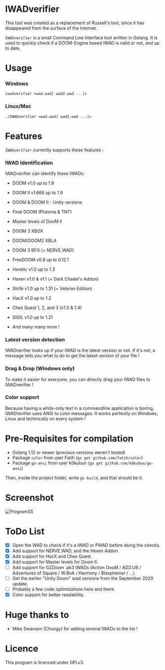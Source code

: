 # IWADverifier

This tool was created as a replacement of Russell's tool, since it has disappeared from the surface of the Internet. 

`IWADverifier` is a small Command Line Interface tool written in Golang. It is used to quickly check if a DOOM-Engine based IWAD is valid or not, and up to date. 

# Usage
### Windows
`iwadverifier <wad.wad[ wad2.wad ...]>`
### Linux/Mac
`./IWADverifier <wad.wad[ wad2.wad ...]>`

# Features
`IWADverifier` currently supports these features :

### IWAD Identification
IWADverifier can identify these IWADs:
* DOOM v1.0 up to 1.9
* DOOM II v1.666 up to 1.9
* DOOM & DOOM II - Unity versions
* Final DOOM (Plutonia & TNT)
* Master levels of DooM II
* DOOM 3 XBOX
* DOOM/DOOM2 XBLA
* DOOM 3 BFG (+ NERVE.WAD)
* FreeDOOM v0.8 up to 0.12.1
* Heretic v1.0 up to 1.3
* Hexen v1.0 & v1.1 (+ Dark Citadel's Addon)
* Strife v1.0 up to 1.31 (+ Veteran Edition)
* HacX v1.0 up to 1.2
* Chex Quest 1, 2, and 3 (v1.0 & 1.4)
* SIGIL v1.0 up to 1.21 

* And many many more !

### Latest version detection
IWADverifier looks up if your IWAD is the latest version or not. If it's not, a message tells you what to do to get the latest version of your file !

### Drag & Drop (Windows only)
To make it easier for everyone, you can directly drag your IWAD files to IWADverifier !

### Color support
Because having a white-only text in a commandline application is boring, IWADVerifier uses ANSI to color messages. It works perfectly on Windows, Linux and technically on every system !

# Pre-Requisites for compilation
- Golang 1.12 or newer (previous versions weren't tested)
- Package `color` from user Fatih (`go get github.com/fatih/color`)
- Package `go-ansi` from user k0kubun (`go get github.com/k0kubun/go-ansi`)

Then, inside the project folder, write `go build`, and that should be it.

# Screenshot
![ProgramSS](https://i.imgur.com/tviS1Gr.png)

# ToDo List
- [x] Open the WAD to check if it's a IWAD or PWAD before doing the checks.
- [x] Add support for NERVE.WAD, and the Hexen Addon.
- [x] Add support for HacX and Chex Quest.
- [x] Add support for Master levels for Doom II.
- [ ] Add support for GZDoom .pk3 IWADs (Action DooM / AD2:UB / Adventures of Square / W:BoA / Harmony / Blasphemer / ...)
- [ ] Get the earlier "Unity Doom" wad versions from the September 2020 update.
- [ ] Probably a few code optimizations here and there.
- [x] Color support for better readability.

# Huge thanks to 
* Mike Swanson (Chungy) for adding several IWADs to the list !

# Licence
This program is licenced under GPLv3.
